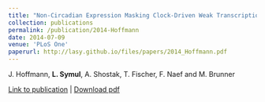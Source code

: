 ```yaml
---
title: "Non-Circadian Expression Masking Clock-Driven Weak Transcription Rhythms in U2OS Cells"
collection: publications
permalink: /publication/2014-Hoffmann
date: 2014-07-09
venue: 'PLoS One'
paperurl: http://lasy.github.io/files/papers/2014_Hoffmann.pdf
---
```


J. Hoffmann, __L. Symul__, A. Shostak, T. Fischer, F. Naef and M. Brunner

[Link to publication](https://journals.plos.org/plosone/article?id=10.1371/journal.pone.0102238) |
[Download pdf](http://lasy.github.io/files/papers/2014_Hoffmann.pdf)
